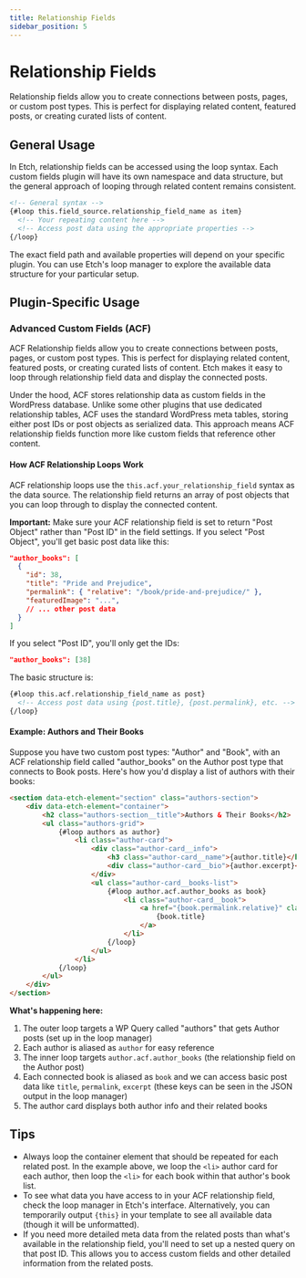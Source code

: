 ```yaml
---
title: Relationship Fields
sidebar_position: 5
---
```


# Relationship Fields

Relationship fields allow you to create connections between posts, pages, or custom post types. This is perfect for displaying related content, featured posts, or creating curated lists of content.

## General Usage

In Etch, relationship fields can be accessed using the loop syntax. Each custom fields plugin will have its own namespace and data structure, but the general approach of looping through related content remains consistent.

```html
<!-- General syntax -->
{#loop this.field_source.relationship_field_name as item}
  <!-- Your repeating content here -->
  <!-- Access post data using the appropriate properties -->
{/loop}
```

The exact field path and available properties will depend on your specific plugin. You can use Etch's loop manager to explore the available data structure for your particular setup.

## Plugin-Specific Usage

### Advanced Custom Fields (ACF)

ACF Relationship fields allow you to create connections between posts, pages, or custom post types. This is perfect for displaying related content, featured posts, or creating curated lists of content. Etch makes it easy to loop through relationship field data and display the connected posts.

Under the hood, ACF stores relationship data as custom fields in the WordPress database. Unlike some other plugins that use dedicated relationship tables, ACF uses the standard WordPress meta tables, storing either post IDs or post objects as serialized data. This approach means ACF relationship fields function more like custom fields that reference other content.

#### How ACF Relationship Loops Work

ACF relationship loops use the `this.acf.your_relationship_field` syntax as the data source. The relationship field returns an array of post objects that you can loop through to display the connected content.

**Important:** Make sure your ACF relationship field is set to return "Post Object" rather than "Post ID" in the field settings. If you select "Post Object", you'll get basic post data like this:
```json
"author_books": [
  {
    "id": 38,
    "title": "Pride and Prejudice", 
    "permalink": { "relative": "/book/pride-and-prejudice/" },
    "featuredImage": "...",
    // ... other post data
  }
]
```

If you select "Post ID", you'll only get the IDs:
```json
"author_books": [38]
```

The basic structure is:
```html
{#loop this.acf.relationship_field_name as post}
  <!-- Access post data using {post.title}, {post.permalink}, etc. -->
{/loop}
```

#### Example: Authors and Their Books

Suppose you have two custom post types: "Author" and "Book", with an ACF relationship field called "author_books" on the Author post type that connects to Book posts. Here's how you'd display a list of authors with their books:

```html
<section data-etch-element="section" class="authors-section">
    <div data-etch-element="container">
        <h2 class="authors-section__title">Authors & Their Books</h2>
        <ul class="authors-grid">
            {#loop authors as author}
                <li class="author-card">
                    <div class="author-card__info">
                        <h3 class="author-card__name">{author.title}</h3>
                        <div class="author-card__bio">{author.excerpt}</div>
                    </div>
                    <ul class="author-card__books-list">
                        {#loop author.acf.author_books as book}
                            <li class="author-card__book">
                                <a href="{book.permalink.relative}" class="author-card__book-link">
                                    {book.title}
                                </a>
                            </li>
                        {/loop}
                    </ul>
                </li>
            {/loop}
        </ul>
    </div>
</section>
```

**What's happening here:**
1. The outer loop targets a WP Query called "authors" that gets Author posts (set up in the loop manager)
2. Each author is aliased as `author` for easy reference
3. The inner loop targets `author.acf.author_books` (the relationship field on the Author post)
4. Each connected book is aliased as `book` and we can access basic post data like `title`, `permalink`, `excerpt` (these keys can be seen in the JSON output in the loop manager)
5. The author card displays both author info and their related books

## Tips

- Always loop the container element that should be repeated for each related post. In the example above, we loop the `<li>` author card for each author, then loop the `<li>` for each book within that author's book list.
- To see what data you have access to in your ACF relationship field, check the loop manager in Etch's interface. Alternatively, you can temporarily output `{this}` in your template to see all available data (though it will be unformatted).
- If you need more detailed meta data from the related posts than what's available in the relationship field, you'll need to set up a nested query on that post ID. This allows you to access custom fields and other detailed information from the related posts.
